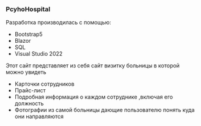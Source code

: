 ### PcyhoHospital 



Разработка производилась с помощью: 
- Bootstrap5
- Blazor
- SQL
- Visual Studio 2022

Этот сайт представляет из себя сайт визитку больницы в которой можно увидеть 
- Карточки сотрудников
- Прайс-лист
- Подробная информация о каждом сотруднике ,включая его должность
- Фотографии из самой больницы дающие пользователю понять куда они направляются
